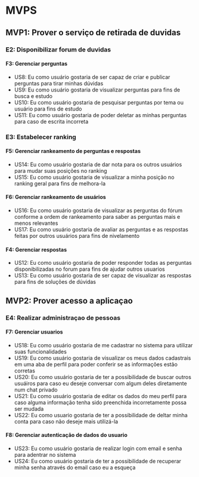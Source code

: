 # MVPS

## MVP1: Prover o serviço de retirada de duvidas
### E2: Disponibilizar forum de duvidas
#### F3: Gerenciar perguntas
- US8: Eu como usuário gostaria de ser capaz de criar e publicar perguntas para tirar minhas dúvidas
- US9: Eu como usuário gostaria de visualizar perguntas  para fins de busca e estudo
- US10: Eu como usuário gostaria de pesquisar perguntas por tema ou usuário para fins de estudo
- US11: Eu como usuário gostaria de poder deletar as minhas perguntas para caso de escrita incorreta

### E3: Estabelecer ranking
#### F5: Gerenciar rankeamento de perguntas e respostas
- US14: Eu como usuário gostaria de dar nota para os outros usuários para mudar suas posições no ranking
- US15: Eu como usuário gostaria de visualizar a minha posição no ranking geral para fins de melhora-la

#### F6: Gerenciar rankeamento de usuários
- US16: Eu como usuário gostaria de visualizar as perguntas do fórum conforme a ordem de rankeamento para saber as perguntas mais e menos relevantes
- US17: Eu como usuário gostaria de avaliar as perguntas e as respostas feitas por outros usuários para fins de nivelamento

#### F4: Gerenciar respostas
- US12: Eu como usuário gostaria de poder responder todas as perguntas disponibilizadas no forum para fins de ajudar outros usuarios
- US13: Eu como usuário gostaria de ser capaz de visualizar as respostas para fins de soluções de dúvidas
	

## MVP2: Prover acesso a aplicaçao


### E4: Realizar administraçao de pessoas
#### F7: Gerenciar  usuarios
- US18: Eu como usuário gostaria de me cadastrar no sistema para utilizar suas funcionalidades
- US19: Eu como usuário gostaria de visualizar os meus dados cadastrais em uma aba de perfil para poder conferir se as informações estão corretas
- US20: Eu como usuário gostaria de ter a possibilidade de buscar outros usuáiros para caso eu deseje conversar com algum deles diretamente num chat privado
- US21: Eu como usuário gostaria de editar os dados do meu perfil para caso alguma informação tenha sido preenchida incorretamente possa ser mudada
- US22: Eu como usuario gostaria de ter a possibilidade de deltar minha conta para caso não deseje mais utilizá-la

#### F8: Gerenciar autenticação de dados do usuario
- US23: Eu como usuário gostaria de realizar login com email e senha para adentrar no sistema
- US24: Eu como usuário gostaria de ter a possibilidade de recuperar minha senha através do email caso eu a esqueça